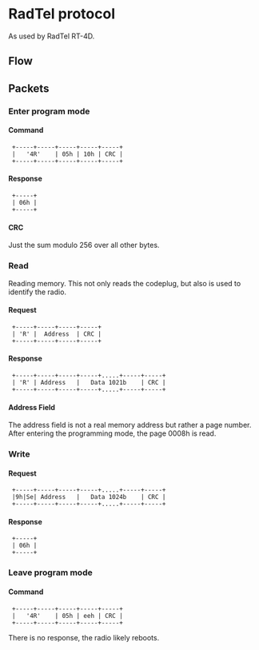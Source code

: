 # RadTel protocol

As used by RadTel RT-4D.

## Flow

## Packets 

### Enter program mode

#### Command 

```
 +-----+-----+-----+-----+-----+
 |   '4R'    | 05h | 10h | CRC |
 +-----+-----+-----+-----+-----+
```

#### Response
```
 +-----+
 | 06h |
 +-----+
```

#### CRC 
Just the sum modulo 256 over all other bytes.


### Read 
Reading memory. This not only reads the codeplug, but also is used to identify the radio. 

#### Request

```
 +-----+-----+-----+-----+
 | 'R' |  Address  | CRC |
 +-----+-----+-----+-----+
```

#### Response 
```
 +-----+-----+-----+-----+.....+-----+-----+
 | 'R' | Address   |   Data 1021b    | CRC |
 +-----+-----+-----+-----+.....+-----+-----+
``` 

#### Address Field
The address field is not a real memory address but rather a page number. After entering the programming mode, the page 0008h is read.


### Write 


#### Request 
```
 +-----+-----+-----+-----+.....+-----+-----+
 |9h|Se| Address   |   Data 1024b    | CRC |
 +-----+-----+-----+-----+.....+-----+-----+
```

#### Response
```
 +-----+
 | 06h |
 +-----+
```

### Leave program mode

#### Command 

```
 +-----+-----+-----+-----+-----+
 |   '4R'    | 05h | eeh | CRC |
 +-----+-----+-----+-----+-----+
```

There is no response, the radio likely reboots.
